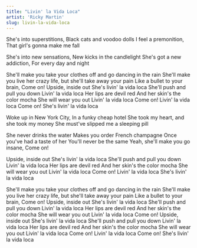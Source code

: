 ```yaml
---
title: "Livin' la Vida Loca"
artist: 'Ricky Martin'
slug: livin-la-vida-loca
---
```


She's into superstitions, Black cats and voodoo dolls
I feel a premonition, That girl's gonna make me fall

She's into new sensations, New kicks in the candlelight
She's got a new addiction, For every day and night

She'll make you take your clothes off and go dancing in the rain
She'll make you live her crazy life, but she'll take away your pain
Like a bullet to your brain, Come on!
Upside, inside out She's livin' la vida loca
She'll push and pull you down Livin' la vida loca
Her lips are devil red And her skin's the color mocha
She will wear you out Livin' la vida loca
Come on!
Livin' la vida loca
Come on!
She's livin' la vida loca

Woke up in New York City, In a funky cheap hotel
She took my heart, and she took my money
She must've slipped me a sleeping pill

She never drinks the water
Makes you order French champagne
Once you've had a taste of her
You'll never be the same
Yeah, she'll make you go insane, Come on!

Upside, inside out She's livin' la vida loca
She'll push and pull you down Livin' la vida loca
Her lips are devil red And her skin's the color mocha
She will wear you out Livin' la vida loca
Come on!
Livin' la vida loca
She's livin' la vida loca

She'll make you take your clothes off and go dancing in the rain
She'll make you live her crazy life, but she'll take away your pain
Like a bullet to your brain, Come on!
Upside, inside out She's livin' la vida loca
She'll push and pull you down Livin' la vida loca
Her lips are devil red And her skin's the color mocha
She will wear you out
Livin' la vida loca
Come on!
Upside, inside out She's livin' la vida loca
She'll push and pull you down Livin' la vida loca
Her lips are devil red And her skin's the color mocha
She will wear you out Livin' la vida loca
Come on!
Livin' la vida loca
Come on!
She's livin' la vida loca
